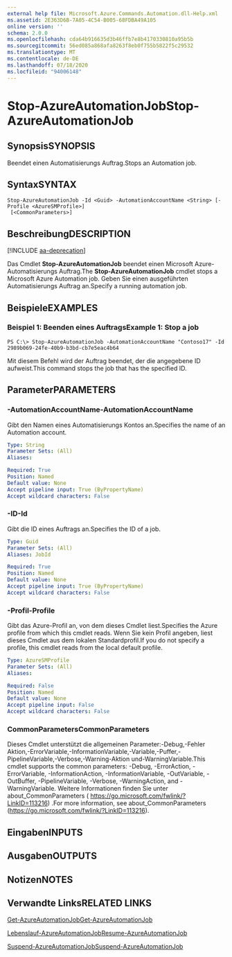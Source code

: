 ```yaml
---
external help file: Microsoft.Azure.Commands.Automation.dll-Help.xml
ms.assetid: 2E363D6B-7A05-4C54-B005-68FDBA49A105
online version: ''
schema: 2.0.0
ms.openlocfilehash: cda64b916635d3b46ffb7e8b4170330810a95b5b
ms.sourcegitcommit: 56ed085a868afa8263f8eb0f755b5822f5c29532
ms.translationtype: MT
ms.contentlocale: de-DE
ms.lasthandoff: 07/18/2020
ms.locfileid: "94006148"
---
```

# <span data-ttu-id="047e3-101">Stop-AzureAutomationJob</span><span class="sxs-lookup"><span data-stu-id="047e3-101">Stop-AzureAutomationJob</span></span>

## <span data-ttu-id="047e3-102">Synopsis</span><span class="sxs-lookup"><span data-stu-id="047e3-102">SYNOPSIS</span></span>

<span data-ttu-id="047e3-103">Beendet einen Automatisierungs Auftrag.</span><span class="sxs-lookup"><span data-stu-id="047e3-103">Stops an Automation job.</span></span>

## <span data-ttu-id="047e3-104">Syntax</span><span class="sxs-lookup"><span data-stu-id="047e3-104">SYNTAX</span></span>

```
Stop-AzureAutomationJob -Id <Guid> -AutomationAccountName <String> [-Profile <AzureSMProfile>]
 [<CommonParameters>]
```

## <span data-ttu-id="047e3-105">Beschreibung</span><span class="sxs-lookup"><span data-stu-id="047e3-105">DESCRIPTION</span></span>

[!INCLUDE [aa-deprecation](../include/aa-deprecation.md)]

<span data-ttu-id="047e3-106">Das Cmdlet **Stop-AzureAutomationJob** beendet einen Microsoft Azure-Automatisierungs Auftrag.</span><span class="sxs-lookup"><span data-stu-id="047e3-106">The **Stop-AzureAutomationJob** cmdlet stops a Microsoft Azure Automation job.</span></span>
<span data-ttu-id="047e3-107">Geben Sie einen ausgeführten Automatisierungs Auftrag an.</span><span class="sxs-lookup"><span data-stu-id="047e3-107">Specify a running automation job.</span></span>

## <span data-ttu-id="047e3-108">Beispiele</span><span class="sxs-lookup"><span data-stu-id="047e3-108">EXAMPLES</span></span>

### <span data-ttu-id="047e3-109">Beispiel 1: Beenden eines Auftrags</span><span class="sxs-lookup"><span data-stu-id="047e3-109">Example 1: Stop a job</span></span>
```
PS C:\> Stop-AzureAutomationJob -AutomationAccountName "Contoso17" -Id 2989b069-24fe-40b9-b3bd-cb7e5eac4b64
```

<span data-ttu-id="047e3-110">Mit diesem Befehl wird der Auftrag beendet, der die angegebene ID aufweist.</span><span class="sxs-lookup"><span data-stu-id="047e3-110">This command stops the job that has the specified ID.</span></span>

## <span data-ttu-id="047e3-111">Parameter</span><span class="sxs-lookup"><span data-stu-id="047e3-111">PARAMETERS</span></span>

### <span data-ttu-id="047e3-112">-AutomationAccountName</span><span class="sxs-lookup"><span data-stu-id="047e3-112">-AutomationAccountName</span></span>
<span data-ttu-id="047e3-113">Gibt den Namen eines Automatisierungs Kontos an.</span><span class="sxs-lookup"><span data-stu-id="047e3-113">Specifies the name of an Automation account.</span></span>

```yaml
Type: String
Parameter Sets: (All)
Aliases: 

Required: True
Position: Named
Default value: None
Accept pipeline input: True (ByPropertyName)
Accept wildcard characters: False
```

### <span data-ttu-id="047e3-114">-ID</span><span class="sxs-lookup"><span data-stu-id="047e3-114">-Id</span></span>
<span data-ttu-id="047e3-115">Gibt die ID eines Auftrags an.</span><span class="sxs-lookup"><span data-stu-id="047e3-115">Specifies the ID of a job.</span></span>

```yaml
Type: Guid
Parameter Sets: (All)
Aliases: JobId

Required: True
Position: Named
Default value: None
Accept pipeline input: True (ByPropertyName)
Accept wildcard characters: False
```

### <span data-ttu-id="047e3-116">-Profil</span><span class="sxs-lookup"><span data-stu-id="047e3-116">-Profile</span></span>
<span data-ttu-id="047e3-117">Gibt das Azure-Profil an, von dem dieses Cmdlet liest.</span><span class="sxs-lookup"><span data-stu-id="047e3-117">Specifies the Azure profile from which this cmdlet reads.</span></span>
<span data-ttu-id="047e3-118">Wenn Sie kein Profil angeben, liest dieses Cmdlet aus dem lokalen Standardprofil.</span><span class="sxs-lookup"><span data-stu-id="047e3-118">If you do not specify a profile, this cmdlet reads from the local default profile.</span></span>

```yaml
Type: AzureSMProfile
Parameter Sets: (All)
Aliases: 

Required: False
Position: Named
Default value: None
Accept pipeline input: False
Accept wildcard characters: False
```

### <span data-ttu-id="047e3-119">CommonParameters</span><span class="sxs-lookup"><span data-stu-id="047e3-119">CommonParameters</span></span>
<span data-ttu-id="047e3-120">Dieses Cmdlet unterstützt die allgemeinen Parameter:-Debug,-Fehler Aktion,-ErrorVariable,-InformationVariable,-Variable,-Puffer,-PipelineVariable,-Verbose,-Warning-Aktion und-WarningVariable.</span><span class="sxs-lookup"><span data-stu-id="047e3-120">This cmdlet supports the common parameters: -Debug, -ErrorAction, -ErrorVariable, -InformationAction, -InformationVariable, -OutVariable, -OutBuffer, -PipelineVariable, -Verbose, -WarningAction, and -WarningVariable.</span></span> <span data-ttu-id="047e3-121">Weitere Informationen finden Sie unter about_CommonParameters ( https://go.microsoft.com/fwlink/?LinkID=113216) .</span><span class="sxs-lookup"><span data-stu-id="047e3-121">For more information, see about_CommonParameters (https://go.microsoft.com/fwlink/?LinkID=113216).</span></span>

## <span data-ttu-id="047e3-122">Eingaben</span><span class="sxs-lookup"><span data-stu-id="047e3-122">INPUTS</span></span>

## <span data-ttu-id="047e3-123">Ausgaben</span><span class="sxs-lookup"><span data-stu-id="047e3-123">OUTPUTS</span></span>

## <span data-ttu-id="047e3-124">Notizen</span><span class="sxs-lookup"><span data-stu-id="047e3-124">NOTES</span></span>

## <span data-ttu-id="047e3-125">Verwandte Links</span><span class="sxs-lookup"><span data-stu-id="047e3-125">RELATED LINKS</span></span>

[<span data-ttu-id="047e3-126">Get-AzureAutomationJob</span><span class="sxs-lookup"><span data-stu-id="047e3-126">Get-AzureAutomationJob</span></span>](./Get-AzureAutomationJob.md)

[<span data-ttu-id="047e3-127">Lebenslauf-AzureAutomationJob</span><span class="sxs-lookup"><span data-stu-id="047e3-127">Resume-AzureAutomationJob</span></span>](./Resume-AzureAutomationJob.md)

[<span data-ttu-id="047e3-128">Suspend-AzureAutomationJob</span><span class="sxs-lookup"><span data-stu-id="047e3-128">Suspend-AzureAutomationJob</span></span>](./Suspend-AzureAutomationJob.md)


